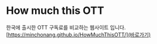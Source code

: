 # How much this OTT
한국에 출시한 OTT 구독료를 비교하는 웹사이트 입니다. 
[https://minchonang.github.io/HowMuchThisOTT/](바로가기)
